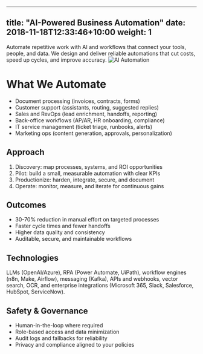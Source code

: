
---
title: "AI-Powered Business Automation"
date: 2018-11-18T12:33:46+10:00
weight: 1
---
Automate repetitive work with AI and workflows that connect your tools, people, and data. We design and deliver reliable automations that cut costs, speed up cycles, and improve accuracy.
![AI Automation](/images/illustrations/pointing.svg)
# What We Automate
- Document processing (invoices, contracts, forms)
- Customer support (assistants, routing, suggested replies)
- Sales and RevOps (lead enrichment, handoffs, reporting)
- Back-office workflows (AP/AR, HR onboarding, compliance)
- IT service management (ticket triage, runbooks, alerts)
- Marketing ops (content generation, approvals, personalization)
## Approach
1. Discovery: map processes, systems, and ROI opportunities
2. Pilot: build a small, measurable automation with clear KPIs
3. Productionize: harden, integrate, secure, and document
4. Operate: monitor, measure, and iterate for continuous gains
## Outcomes
- 30-70% reduction in manual effort on targeted processes
- Faster cycle times and fewer handoffs
- Higher data quality and consistency
- Auditable, secure, and maintainable workflows
## Technologies
LLMs (OpenAI/Azure), RPA (Power Automate, UiPath), workflow engines (n8n, Make, Airflow), messaging (Kafka), APIs and webhooks, vector search, OCR, and enterprise integrations (Microsoft 365, Slack, Salesforce, HubSpot, ServiceNow).
## Safety & Governance
- Human-in-the-loop where required
- Role-based access and data minimization
- Audit logs and fallbacks for reliability
- Privacy and compliance aligned to your policies